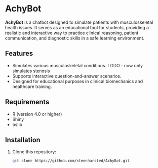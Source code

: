 # AchyBot

**AchyBot** is a chatbot designed to simulate patients with musculoskeletal health issues. It serves as an educational tool for students, providing a realistic and interactive way to practice clinical reasoning, patient communication, and diagnostic skills in a safe learning environment.

## Features
- Simulates various musculoskeletal conditions. TODO - now only simulates stenosis
- Supports interactive question-and-answer scenarios.
- Designed for educational purposes in clinical biomechanics and healthcare training.

## Requirements
- R (version 4.0 or higher)
- Shiny
- bslib

## Installation
1. Clone this repository:
   ```bash
   git clone https://github.com/steenharsted/AchyBot.git
